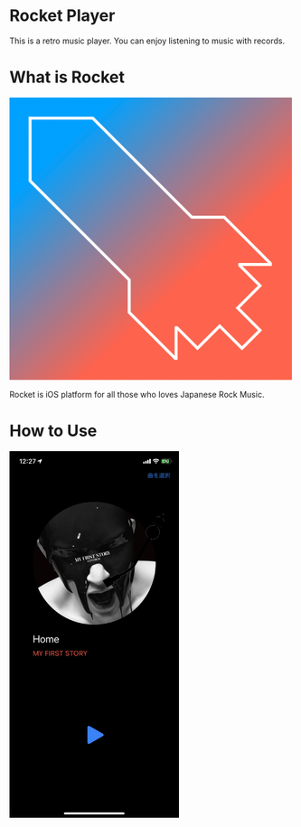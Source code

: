 # Rocket Player

This is a retro music player.
You can enjoy listening to music with records.

# What is Rocket

<img src="./assets/rocket.png" width=500>

Rocket is iOS platform for all those who loves Japanese Rock Music.

# How to Use

<img src="./assets/use.jpeg" width=300>
